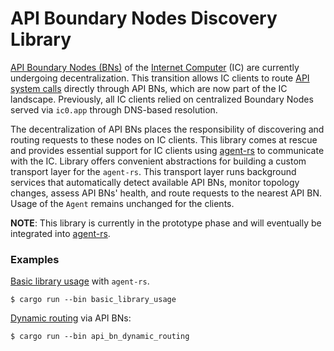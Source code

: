 # API Boundary Nodes Discovery Library

[API Boundary Nodes (BNs)](https://forum.dfinity.org/t/boundary-node-roadmap/15562) of the [Internet Computer](https://internetcomputer.org/) (IC) are currently undergoing decentralization. This transition allows IC clients to route [API system calls](https://internetcomputer.org/docs/current/references/ic-interface-spec#http-interface) directly through API BNs, which are now part of the IC landscape. Previously, all IC clients relied on centralized Boundary Nodes served via `ic0.app` through DNS-based resolution.

The decentralization of API BNs places the responsibility of discovering and routing requests to these nodes on IC clients. This library comes at rescue and provides essential support for IC clients using [agent-rs](https://github.com/dfinity/agent-rs) to communicate with the IC. Library offers convenient abstractions for building a custom transport layer for the `agent-rs`. This transport layer runs background services that automatically detect available API BNs, monitor topology changes, assess API BNs' health, and route requests to the nearest API BN. Usage of the `Agent` remains unchanged for the clients.

**NOTE**: This library is currently in the prototype phase and will eventually be integrated into [agent-rs](https://github.com/dfinity/agent-rs).

### Examples
[Basic library usage](https://sourcegraph.com/github.com/dfinity/ic/-/blob/rs/boundary_node/discower_bowndary/examples/basic_library_usage.rs) with `agent-rs`.
```
$ cargo run --bin basic_library_usage
```
[Dynamic routing](https://sourcegraph.com/github.com/dfinity/ic/-/blob/rs/boundary_node/discower_bowndary/examples/api_bn_dynamic_routing.rs) via API BNs:
```
$ cargo run --bin api_bn_dynamic_routing
```